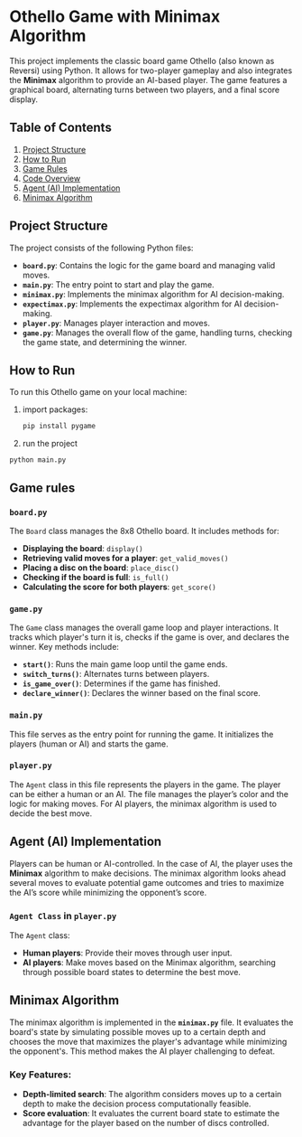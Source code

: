 # Othello Game with Minimax Algorithm

This project implements the classic board game Othello (also known as Reversi) using Python. It allows for two-player gameplay and also integrates the **Minimax** algorithm to provide an AI-based player. The game features a graphical board, alternating turns between two players, and a final score display.

## Table of Contents
1. [Project Structure](#project-structure)
2. [How to Run](#how-to-run)
3. [Game Rules](#game-rules)
4. [Code Overview](#code-overview)
5. [Agent (AI) Implementation](#agent-ai-implementation)
6. [Minimax Algorithm](#minimax-algorithm)

## Project Structure

The project consists of the following Python files:

- **`board.py`**: Contains the logic for the game board and managing valid moves.
- **`main.py`**: The entry point to start and play the game.
- **`minimax.py`**: Implements the minimax algorithm for AI decision-making.
- **`expectimax.py`**: Implements the expectimax algorithm for AI decision-making.
- **`player.py`**: Manages player interaction and moves.
- **`game.py`**: Manages the overall flow of the game, handling turns, checking the game state, and determining the winner.

## How to Run

To run this Othello game on your local machine:

1. import packages:
   ```bash
   pip install pygame
   ```
2. run the project
  ```
  python main.py
```
   


## Game rules

### `board.py`

The `Board` class manages the 8x8 Othello board. It includes methods for:

- **Displaying the board**: `display()`
- **Retrieving valid moves for a player**: `get_valid_moves()`
- **Placing a disc on the board**: `place_disc()`
- **Checking if the board is full**: `is_full()`
- **Calculating the score for both players**: `get_score()`

### `game.py`

The `Game` class manages the overall game loop and player interactions. It tracks which player's turn it is, checks if the game is over, and declares the winner. Key methods include:

- **`start()`**: Runs the main game loop until the game ends.
- **`switch_turns()`**: Alternates turns between players.
- **`is_game_over()`**: Determines if the game has finished.
- **`declare_winner()`**: Declares the winner based on the final score.

### `main.py`

This file serves as the entry point for running the game. It initializes the players (human or AI) and starts the game.

### `player.py`

The `Agent` class in this file represents the players in the game. The player can be either a human or an AI. The file manages the player’s color and the logic for making moves. For AI players, the minimax algorithm is used to decide the best move.

## Agent (AI) Implementation

Players can be human or AI-controlled. In the case of AI, the player uses the **Minimax** algorithm to make decisions. The minimax algorithm looks ahead several moves to evaluate potential game outcomes and tries to maximize the AI’s score while minimizing the opponent’s score.

### `Agent Class` in `player.py`

The `Agent` class:

- **Human players**: Provide their moves through user input.
- **AI players**: Make moves based on the Minimax algorithm, searching through possible board states to determine the best move.

## Minimax Algorithm

The minimax algorithm is implemented in the **`minimax.py`** file. It evaluates the board's state by simulating possible moves up to a certain depth and chooses the move that maximizes the player's advantage while minimizing the opponent's. This method makes the AI player challenging to defeat.

### Key Features:

- **Depth-limited search**: The algorithm considers moves up to a certain depth to make the decision process computationally feasible.
- **Score evaluation**: It evaluates the current board state to estimate the advantage for the player based on the number of discs controlled.
